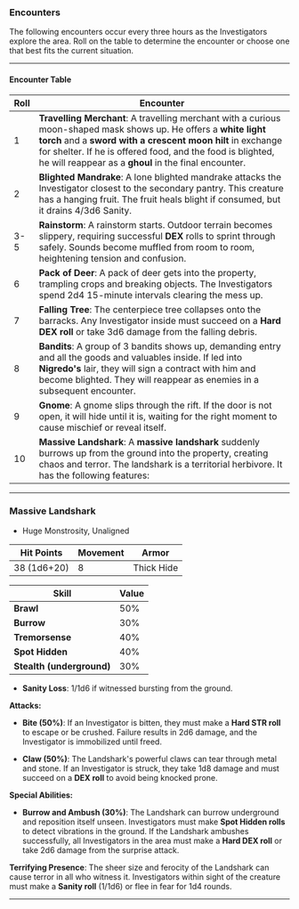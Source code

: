 ### **Encounters**

The following encounters occur every three hours as the Investigators explore the area. Roll on the table to determine the encounter or choose one that best fits the current situation.

---

#### **Encounter Table**

| **Roll** | **Encounter** |
|----------|---------------|
| 1        | **Travelling Merchant**: A travelling merchant with a curious moon-shaped mask shows up. He offers a **white light torch** and a **sword with a crescent moon hilt** in exchange for shelter. If he is offered food, and the food is blighted, he will reappear as a **ghoul** in the final encounter. |
| 2        | **Blighted Mandrake**: A lone blighted mandrake attacks the Investigator closest to the secondary pantry. This creature has a hanging fruit. The fruit heals blight if consumed, but it drains 4/3d6 Sanity. |
| 3-5      | **Rainstorm**: A rainstorm starts. Outdoor terrain becomes slippery, requiring successful **DEX** rolls to sprint through safely. Sounds become muffled from room to room, heightening tension and confusion. |
| 6        | **Pack of Deer**: A pack of deer gets into the property, trampling crops and breaking objects. The Investigators spend 2d4 15-minute intervals clearing the mess up. |
| 7        | **Falling Tree**: The centerpiece tree collapses onto the barracks. Any Investigator inside must succeed on a **Hard DEX roll** or take 3d6 damage from the falling debris. |
| 8        | **Bandits**: A group of 3 bandits shows up, demanding entry and all the goods and valuables inside. If led into **Nigredo's** lair, they will sign a contract with him and become blighted. They will reappear as enemies in a subsequent encounter. |
| 9        | **Gnome**: A gnome slips through the rift. If the door is not open, it will hide until it is, waiting for the right moment to cause mischief or reveal itself. |
| 10       | **Massive Landshark**: A **massive landshark** suddenly burrows up from the ground into the property, creating chaos and terror. The landshark is a territorial herbivore. It has the following features: |

---

### **Massive Landshark**

- Huge Monstrosity, Unaligned

| **Hit Points** | **Movement** | **Armor** |
|----------------|--------------|-----------|
| 38 (1d6+20)    | 8            | Thick Hide |

| **Skill**          | **Value**  |
|--------------------|------------|
| **Brawl**          | 50%        |
| **Burrow**         | 30%        |
| **Tremorsense**    | 40%        |
| **Spot Hidden**    | 40%        |
| **Stealth (underground)** | 30%  |

- **Sanity Loss**: 1/1d6 if witnessed bursting from the ground.

**Attacks:**

- **Bite (50%)**: If an Investigator is bitten, they must make a **Hard STR roll** to escape or be crushed. Failure results in 2d6 damage, and the Investigator is immobilized until freed.

- **Claw (50%)**: The Landshark's powerful claws can tear through metal and stone. If an Investigator is struck, they take 1d8 damage and must succeed on a **DEX roll** to avoid being knocked prone.

**Special Abilities:**

- **Burrow and Ambush (30%)**: The Landshark can burrow underground and reposition itself unseen. Investigators must make **Spot Hidden rolls** to detect vibrations in the ground. If the Landshark ambushes successfully, all Investigators in the area must make a **Hard DEX roll** or take 2d6 damage from the surprise attack.

**Terrifying Presence**: The sheer size and ferocity of the Landshark can cause terror in all who witness it. Investigators within sight of the creature must make a **Sanity roll** (1/1d6) or flee in fear for 1d4 rounds.

---
